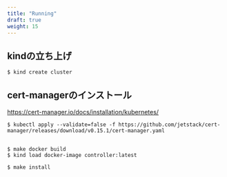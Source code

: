 ```yaml
---
title: "Running"
draft: true
weight: 15
---
```


## kindの立ち上げ

```console
$ kind create cluster
```

## cert-managerのインストール

https://cert-manager.io/docs/installation/kubernetes/

```console
$ kubectl apply --validate=false -f https://github.com/jetstack/cert-manager/releases/download/v0.15.1/cert-manager.yaml
```

## 

```console
$ make docker build
$ kind load docker-image controller:latest
```

```console
$ make install
```
